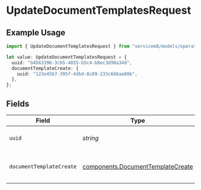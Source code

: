 # UpdateDocumentTemplatesRequest

## Example Usage

```typescript
import { UpdateDocumentTemplatesRequest } from "servicem8/models/operations";

let value: UpdateDocumentTemplatesRequest = {
  uuid: "b4563396-3cb5-4855-b5c4-b8ec3d98a34d",
  documentTemplateCreate: {
    uuid: "123e4567-395f-4dbd-8c89-233c666aa80b",
  },
};
```

## Fields

| Field                                                                                  | Type                                                                                   | Required                                                                               | Description                                                                            |
| -------------------------------------------------------------------------------------- | -------------------------------------------------------------------------------------- | -------------------------------------------------------------------------------------- | -------------------------------------------------------------------------------------- |
| `uuid`                                                                                 | *string*                                                                               | :heavy_check_mark:                                                                     | UUID of the Document Template                                                          |
| `documentTemplateCreate`                                                               | [components.DocumentTemplateCreate](../../models/components/documenttemplatecreate.md) | :heavy_check_mark:                                                                     | Document Template fields to update                                                     |